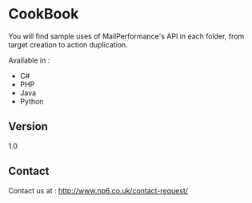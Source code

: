 CookBook
==

You will find sample uses of MailPerformance's API in each folder, from target creation to action duplication.

Available in :

* C#
* PHP
* Java
* Python

Version
--

1.0

Contact
--

Contact us at : http://www.np6.co.uk/contact-request/
